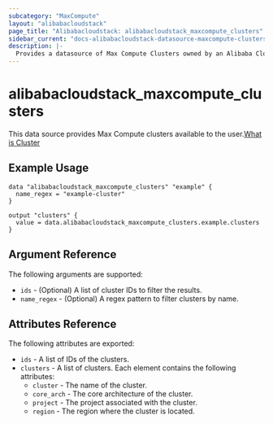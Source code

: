 ```yaml
---
subcategory: "MaxCompute"
layout: "alibabacloudstack"
page_title: "Alibabacloudstack: alibabacloudstack_maxcompute_clusters"
sidebar_current: "docs-alibabacloudstack-datasource-maxcompute-clusters"
description: |-
  Provides a datasource of Max Compute Clusters owned by an Alibaba Cloud account.
---
```


# alibabacloudstack_maxcompute_clusters

This data source provides Max Compute clusters available to the user.[What is Cluster](https://www.alibabacloud.com/help/en/maxcompute)


## Example Usage

```hcl
data "alibabacloudstack_maxcompute_clusters" "example" {
  name_regex = "example-cluster"
}

output "clusters" {
  value = data.alibabacloudstack_maxcompute_clusters.example.clusters
}
```

## Argument Reference
The following arguments are supported:

* `ids` - (Optional) A list of cluster IDs to filter the results.
* `name_regex` - (Optional) A regex pattern to filter clusters by name.

## Attributes Reference
The following attributes are exported:

* `ids` - A list of IDs of the clusters.
* `clusters` - A list of clusters. Each element contains the following attributes:
    * `cluster` - The name of the cluster.
    * `core_arch` - The core architecture of the cluster.
    * `project` - The project associated with the cluster.
    * `region` - The region where the cluster is located.
